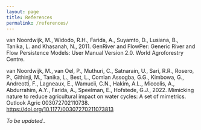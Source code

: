 ```yaml
---
layout: page
title: References
permalink: /references/
---
```

van Noordwijk, M., Widodo, R.H., Farida, A., Suyamto, D., Lusiana, B., Tanika, L. and Khasanah, N., 2011. GenRiver and FlowPer: Generic River and Flow Persistence Models: User Manual Version 2.0. World Agroforestry Centre.

van Noordwijk, M., van Oel, P., Muthuri, C., Satnarain, U., Sari, R.R., Rosero, P., Githinji, M., Tanika, L., Best, L., Comlan Assogba, G.G., Kimbowa, G., Andreotti, F., Lagneaux, E., Wamucii, C.N., Hakim, A.L., Miccolis, A., Abdurrahim, A.Y., Farida, A., Speelman, E., Hofstede, G.J., 2022. Mimicking nature to reduce agricultural impact on water cycles: A set of mimetrics. Outlook Agric 003072702110738. https://doi.org/10.1177/00307270211073813

*To be updated..*
